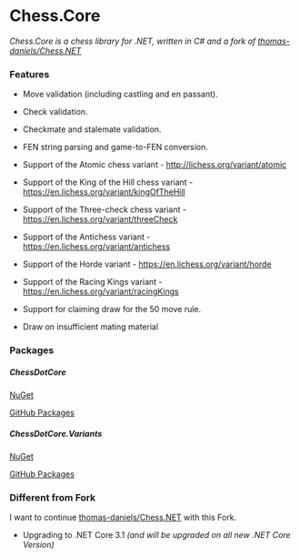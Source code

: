 # Chess.Core

_Chess.Core is a chess library for .NET, written in C# and a fork of [thomas-daniels/Chess.NET](https://github.com/thomas-daniels/Chess.NET)_

### Features

- Move validation (including castling and en passant).
- Check validation.
- Checkmate and stalemate validation.
- FEN string parsing and game-to-FEN conversion.
- Support of the Atomic chess variant - http://lichess.org/variant/atomic
- Support of the King of the Hill chess variant - https://en.lichess.org/variant/kingOfTheHill
- Support of the Three-check chess variant - https://en.lichess.org/variant/threeCheck
- Support of the Antichess variant - https://en.lichess.org/variant/antichess
- Support of the Horde variant - https://en.lichess.org/variant/horde
- Support of the Racing Kings variant - https://en.lichess.org/variant/racingKings
- Support for claiming draw for the 50 move rule.

- Draw on insufficient mating material

### Packages

##### ChessDotCore
[NuGet](https://www.nuget.org/packages/ChessDotCore/)

[GitHub Packages](https://github.com/NoNamePro0/Chess.Core/packages/339848)

##### ChessDotCore.Variants
[NuGet](https://www.nuget.org/packages/ChessDotCore.Variants/)

[GitHub Packages](https://github.com/NoNamePro0/Chess.Core/packages/339856)

### Different from Fork

I want to continue [thomas-daniels/Chess.NET](https://github.com/thomas-daniels/Chess.NET) with this Fork.

- Upgrading to .NET Core 3.1 _(and will be upgraded on all new .NET Core Version)_


